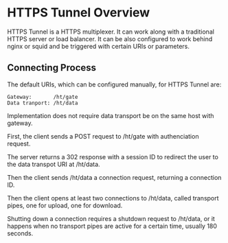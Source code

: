 HTTPS Tunnel Overview
=====================

HTTPS Tunnel is a HTTPS multiplexer. It can work along with a traditional HTTPS
server or load balancer. It can be also configured to work behind nginx or
squid and be triggered with certain URIs or parameters.

Connecting Process
------------------

The default URIs, which can be configured manually, for HTTPS Tunnel are:

    Gateway:       /ht/gate
    Data tranport: /ht/data

Implementation does not require data transport be on the same host with gateway.

First, the client sends a POST request to /ht/gate with authenciation request.

The server returns a 302 response with a session ID to redirect the user to the
data transpot URI at /ht/data.

Then the client sends /ht/data a connection request, returning a connection ID.

Then the client opens at least two connections to /ht/data, called transport
pipes, one for upload, one for download.

Shutting down a connection requires a shutdown request to /ht/data, or it
happens when no transport pipes are active for a certain time, usually 180
seconds.
